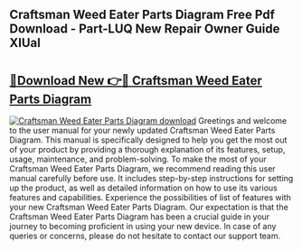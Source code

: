## Craftsman Weed Eater Parts Diagram Free Pdf Download - Part-LUQ New Repair Owner Guide XIUaI

# <h2><a href="http://dfljqp.blite.top/?on=Craftsman+Weed+Eater+Parts+Diagram">🔗Download New 👉🔴 Craftsman Weed Eater Parts Diagram</a></h2>

[![Craftsman Weed Eater Parts Diagram download](https://i.imgur.com/lujVjoI.png)](http://dfljqp.blite.top/?on=Craftsman+Weed+Eater+Parts+Diagram)
Greetings and welcome to the user manual for your newly updated Craftsman Weed Eater Parts Diagram. This manual is specifically designed to help you get the most out of your product by providing a thorough explanation of its features, setup, usage, maintenance, and problem-solving. To make the most of your Craftsman Weed Eater Parts Diagram, we recommend reading this user manual carefully before use. It includes step-by-step instructions for setting up the product, as well as detailed information on how to use its various features and capabilities. Experience the possibilities of list of features with your new Craftsman Weed Eater Parts Diagram. Our expectation is that the Craftsman Weed Eater Parts Diagram has been a crucial guide in your journey to becoming proficient in using your new device. In case of any queries or concerns, please do not hesitate to contact our support team.
